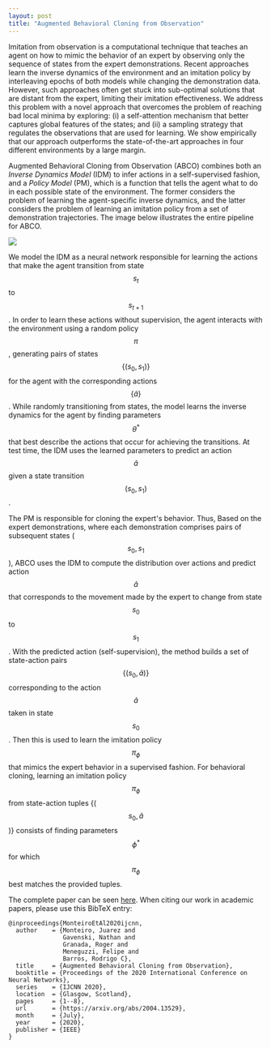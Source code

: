 ```yaml
---
layout: post
title: "Augmented Behavioral Cloning from Observation"
---
```


Imitation from observation is a computational technique that teaches an agent on how to mimic the behavior of an expert by observing only the sequence of states from the expert demonstrations. Recent approaches learn the inverse dynamics of the environment and an imitation policy by interleaving epochs of both models while changing the demonstration data. However, such approaches often get stuck into sub-optimal solutions that are distant from the expert, limiting their imitation effectiveness. We address this problem with a novel approach that overcomes the problem of reaching bad local minima by exploring: (i) a self-attention mechanism that better captures global features of the states; and (ii) a sampling strategy that regulates the observations that are used for learning. We show empirically that our approach outperforms the state-of-the-art approaches in four different environments by a large margin. 


Augmented Behavioral Cloning from Observation (ABCO) combines both an *Inverse Dynamics Model* (IDM) to infer actions in a self-supervised fashion, and a *Policy Model* (PM), which is a function that tells the agent what to do in each possible state of the environment. The former considers the problem of learning the agent-specific inverse dynamics, and the latter considers the problem of learning an imitation policy from a set of demonstration trajectories. The image below illustrates the entire pipeline for ABCO. 

<img src="https://raw.githubusercontent.com/rogergranada/rogergranada.github.io/master/images/pipeline_abco.svg"/>

We model the IDM as a neural network responsible for learning the actions that make the agent transition from state $$s_t$$ to $$s_{t+1}$$.
In order to learn these actions without supervision, the agent interacts with the environment using a random policy $$\pi$$, generating pairs of states $$\{(s_0, s_1)\}$$ for the agent with the corresponding actions $$\{\hat{a}\}$$. While randomly transitioning from states, the model learns the inverse dynamics for the agent by finding parameters $$\theta^*$$ that best describe the actions that occur for achieving the transitions. At test time, the IDM uses the learned parameters to predict an action $$\hat{a}$$ given a state transition $$(s_0, s_1)$$.

The PM is responsible for cloning the expert's behavior. Thus, Based on the expert demonstrations, where each demonstration comprises pairs of subsequent states ($$s_0, s_1$$), ABCO uses the IDM to compute the distribution over actions and predict action $$\hat{a}$$ that corresponds to the movement made by the expert to change from state $$s_0$$ to $$s_1$$. With the predicted action (self-supervision), the method builds a set of state-action pairs $$\{(s_0, \hat{a})\}$$ corresponding to the action $$\hat{a}$$ taken in state $$s_0$$. Then this is used to learn the imitation policy $$\pi_\phi$$ that mimics the expert behavior in a supervised fashion. For behavioral cloning, learning an imitation policy $$\pi_\phi$$ from state-action tuples \{($$s_0, \hat{a}$$)\} consists of finding parameters $$\phi^*$$ for which $$\pi_\phi$$ best matches the provided tuples.

The complete paper can be seen [here](https://arxiv.org/abs/2004.13529). When citing our work in academic papers, please use this BibTeX entry:

```
@inproceedings{MonteiroEtAl2020ijcnn,
  author    = {Monteiro, Juarez and 
               Gavenski, Nathan and
               Granada, Roger and 
               Meneguzzi, Felipe and 
               Barros, Rodrigo C},
  title     = {Augmented Behavioral Cloning from Observation},
  booktitle = {Proceedings of the 2020 International Conference on Neural Networks},
  series    = {IJCNN 2020},
  location  = {Glasgow, Scotland},
  pages     = {1--8},
  url       = {https://arxiv.org/abs/2004.13529},
  month     = {July},
  year      = {2020},
  publisher = {IEEE}
}
```

